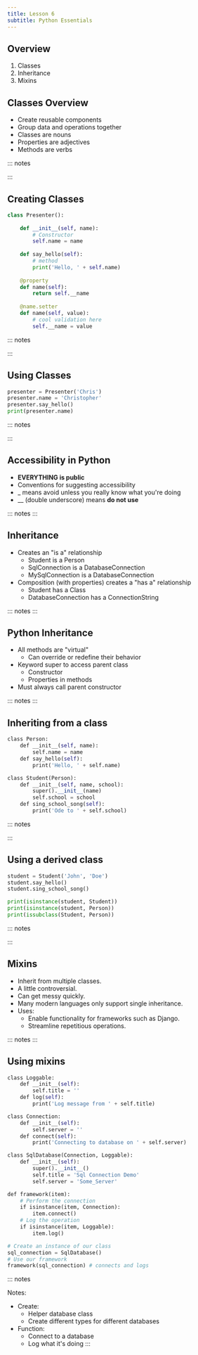 ```yaml
---
title: Lesson 6
subtitle: Python Essentials
---
```


## Overview

1. Classes
1. Inheritance
1. Mixins

## Classes Overview

* Create reusable components
* Group data and operations together
* Classes are nouns
* Properties are adjectives
* Methods are verbs

::: notes

:::

## Creating Classes

```python
class Presenter():
	
    def __init__(self, name):
		# Constructor
		self.name = name
	
    def say_hello(self):
		# method
		print('Hello, ' + self.name)
    
    @property
	def name(self):
		return self.__name
	
    @name.setter
	def name(self, value):
		# cool validation here
		self.__name = value

```

::: notes

:::

## Using Classes

```python
presenter = Presenter('Chris')
presenter.name = 'Christopher'
presenter.say_hello()
print(presenter.name)
```

::: notes

:::

## Accessibility in Python

- **EVERYTHING is public**
- Conventions for suggesting accessibility
- _ means avoid unless you really know what you're doing
- __ (double underscore) means **do not use**


::: notes
:::

## Inheritance

- Creates an "is a" relationship
    - Student is a Person
    - SqlConnection is a DatabaseConnection
    - MySqlConnection is a DatabaseConnection
- Composition (with properties) creates a "has a" relationship
    - Student has a Class
    - DatabaseConnection has a ConnectionString

::: notes
:::

## Python Inheritance

- All methods are "virtual"
    - Can override or redefine their behavior
- Keyword super to access parent class
    - Constructor
    - Properties in methods
- Must always call parent constructor


::: notes
:::

## Inheriting from a class

```python
class Person:
    def __init__(self, name):
        self.name = name
    def say_hello(self):
        print('Hello, ' + self.name)

class Student(Person):
    def __init__(self, name, school):
        super().__init__(name)
        self.school = school
    def sing_school_song(self):
        print('Ode to ' + self.school)
```

::: notes

:::

## Using a derived class

```python
student = Student('John', 'Doe')
student.say_hello()
student.sing_school_song()

print(isinstance(student, Student))
print(isinstance(student, Person))
print(issubclass(Student, Person))
```

::: notes

:::

## Mixins

- Inherit from multiple classes.
- A little controversial.
- Can get messy quickly.
- Many modern languages only support single inheritance.
- Uses:
    - Enable functionality for frameworks such as Django.
    - Streamline repetitious operations.

::: notes
:::

## Using mixins

```python
class Loggable:
    def __init__(self):
        self.title = ''
    def log(self):
        print('Log message from ' + self.title)

class Connection:
    def __init__(self):
        self.server = ''
    def connect(self):
        print('Connecting to database on ' + self.server)

class SqlDatabase(Connection, Loggable):
    def __init__(self):
        super().__init__()
        self.title = 'Sql Connection Demo'
        self.server = 'Some_Server'

def framework(item):
	# Perform the connection
    if isinstance(item, Connection):
        item.connect()
	# Log the operation
    if isinstance(item, Loggable):
        item.log()

# Create an instance of our class
sql_connection = SqlDatabase()
# Use our framework
framework(sql_connection) # connects and logs
```


::: notes

Notes:

- Create:
    - Helper database class
    - Create different types for different databases
- Function: 
    - Connect to a database
    - Log what it's doing
:::